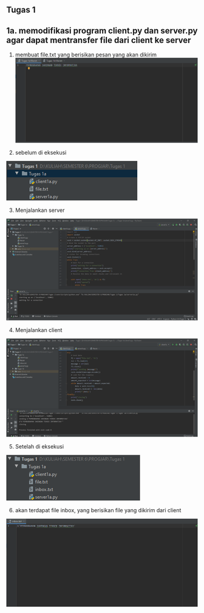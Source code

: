 ## Tugas 1
## 1a. memodifikasi program client.py dan server.py agar dapat mentransfer file dari client ke server
1. membuat file.txt yang berisikan pesan yang akan dikirim
![alt text](Gambar/file.png)

2. sebelum di eksekusi

![alt text](Gambar/ia.png)

3. Menjalankan server

![alt text](Gambar/server1a.png)

4. Menjalankan client

![alt text](Gambar/client1a.png)

5. Setelah di eksekusi

![alt text](Gambar/iafile.png)

6. akan terdapat file inbox, yang berisikan file yang dikirim dari client

![alt text](Gambar/inbox.png)

